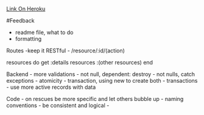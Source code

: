 [Link On Heroku](http://froodle.herokuapp.com/)

#Feedback
  - readme file, what to do
  - formatting

  Routes
  -keep it RESTful - /resource/:id/(action)

  resources do
    get :details
    resources :(other resources)
  end

  Backend
    - more validations - not null, dependent: destroy
    - not nulls, catch exceptions
    - atomicity - transaction, using new to create both
    - transactions
    - use more active records with data

  Code
    - on rescues be more specific and let others bubble up
    - naming conventions - be consistent and logical
    -

